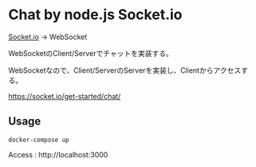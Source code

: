 # Chat by node.js Socket.io

[Socket.io](https://socket.io/) -> WebSocket

WebSocketのClient/Serverでチャットを実装する。

WebSocketなので、Client/ServerのServerを実装し、Clientからアクセスする。

https://socket.io/get-started/chat/

## Usage

```
docker-compose up
```

Access : http://localhost:3000